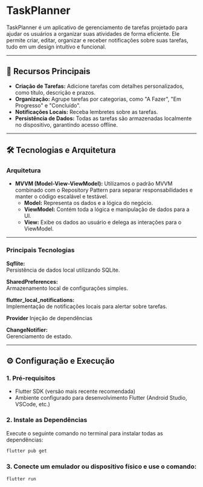 # TaskPlanner

TaskPlanner é um aplicativo de gerenciamento de tarefas projetado para ajudar os usuários a organizar suas atividades de forma eficiente. Ele permite criar, editar, organizar e receber notificações sobre suas tarefas, tudo em um design intuitivo e funcional.

---

## 📱 **Recursos Principais**
- **Criação de Tarefas:** Adicione tarefas com detalhes personalizados, como título, descrição e prazos.
- **Organização:** Agrupe tarefas por categorias, como "A Fazer", "Em Progresso" e "Concluído".
- **Notificações Locais:** Receba lembretes sobre as tarefas.
- **Persistência de Dados:** Todas as tarefas são armazenadas localmente no dispositivo, garantindo acesso offline.

---

## 🛠️ **Tecnologias e Arquitetura**

### **Arquitetura**
- **MVVM (Model-View-ViewModel):** Utilizamos o padrão MVVM combinado com o Repository Pattern para separar responsabilidades e manter o código escalável e testável.
  - **Model:** Representa os dados e a lógica do negócio.
  - **ViewModel:** Contém toda a lógica e manipulação de dados para a UI.
  - **View:** Exibe os dados ao usuário e delega as interações para o ViewModel.

---

### **Principais Tecnologias**

**Sqflite:**  
Persistência de dados local utilizando SQLite.

**SharedPreferences:**  
Armazenamento local de configurações simples.

**flutter_local_notifications:**  
Implementação de notificações locais para alertar sobre tarefas.

**Provider**
Injeção de dependências

**ChangeNotifier:**  
Gerenciamento de estado.

---

## ⚙️ **Configuração e Execução**

### 1. **Pré-requisitos**
- Flutter SDK (versão mais recente recomendada)
- Ambiente configurado para desenvolvimento Flutter (Android Studio, VSCode, etc.)

### 2. **Instale as Dependências**
Execute o seguinte comando no terminal para instalar todas as dependências:

```bash
flutter pub get
```
### 3. **Conecte um emulador ou dispositivo físico e use o comando:**
```bash
flutter run
```
